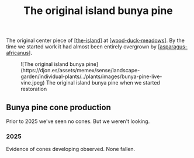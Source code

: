 ﻿---
tags:
- garden
- plant
- bunya-pine
title: The original island bunya pine
type: single-plant
---
The original center piece of [[the-island]] at [[wood-duck-meadows]]. By the time we started work it had almost been entirely overgrown by [[asparagus-africanus]]. 

<figure markdown>
![The original island bunya pine](https://djon.es/assets/memex/sense/landscape-garden/individual-plants/../plants/images/bunya-pine-live-vine.jpeg)
<caption>The original island bunya pine when we started restoration</caption>
</figure>

## Bunya pine cone production

Prior to 2025 we've seen no cones. But we weren't looking.

### 2025

Evidence of cones developing observed. None fallen.

[//begin]: # "Autogenerated link references for markdown compatibility"
[the-island]: ../the-island "The Island"
[wood-duck-meadows]: ../wood-duck-meadows "Wood duck meadows"
[asparagus-africanus]: ../plants/asparagus-africanus "Asparagus africanus (Climbing asparagus fern)"
[//end]: # "Autogenerated link references"